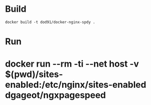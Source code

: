 # Build

	docker build -t dod91/docker-nginx-spdy .

# Run
# docker run --rm -ti --net host -v $(pwd)/sites-enabled:/etc/nginx/sites-enabled dgageot/ngxpagespeed
